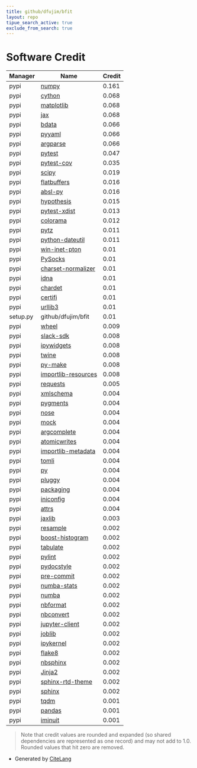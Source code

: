 ```yaml
---
title: github/dfujim/bfit
layout: repo
tipue_search_active: true
exclude_from_search: true
---
```

# Software Credit

|Manager|Name|Credit|
|-------|----|------|
|pypi|[numpy](https://www.numpy.org)|0.161|
|pypi|[cython](http://cython.org/)|0.068|
|pypi|[matplotlib](https://matplotlib.org)|0.068|
|pypi|[jax](https://github.com/google/jax)|0.068|
|pypi|[bdata](https://github.com/dfujim/bdata)|0.066|
|pypi|[pyyaml](https://pyyaml.org/)|0.066|
|pypi|[argparse](https://github.com/ThomasWaldmann/argparse/)|0.066|
|pypi|[pytest](https://docs.pytest.org/en/latest/)|0.047|
|pypi|[pytest-cov](https://pypi.org/project/pytest-cov)|0.035|
|pypi|[scipy](https://www.scipy.org)|0.019|
|pypi|[flatbuffers](https://pypi.org/project/flatbuffers)|0.016|
|pypi|[absl-py](https://pypi.org/project/absl-py)|0.016|
|pypi|[hypothesis](https://pypi.org/project/hypothesis)|0.015|
|pypi|[pytest-xdist](https://pypi.org/project/pytest-xdist)|0.013|
|pypi|[colorama](https://pypi.org/project/colorama)|0.012|
|pypi|[pytz](https://pypi.org/project/pytz)|0.011|
|pypi|[python-dateutil](https://pypi.org/project/python-dateutil)|0.011|
|pypi|[win-inet-pton](https://pypi.org/project/win-inet-pton)|0.01|
|pypi|[PySocks](https://pypi.org/project/PySocks)|0.01|
|pypi|[charset-normalizer](https://pypi.org/project/charset-normalizer)|0.01|
|pypi|[idna](https://pypi.org/project/idna)|0.01|
|pypi|[chardet](https://pypi.org/project/chardet)|0.01|
|pypi|[certifi](https://pypi.org/project/certifi)|0.01|
|pypi|[urllib3](https://pypi.org/project/urllib3)|0.01|
|setup.py|github/dfujim/bfit|0.01|
|pypi|[wheel](https://github.com/pypa/wheel)|0.009|
|pypi|[slack-sdk](https://github.com/slackapi/python-slack-sdk)|0.008|
|pypi|[ipywidgets](https://pypi.org/project/ipywidgets)|0.008|
|pypi|[twine](https://pypi.org/project/twine)|0.008|
|pypi|[py-make](https://pypi.org/project/py-make)|0.008|
|pypi|[importlib-resources](https://pypi.org/project/importlib-resources)|0.008|
|pypi|[requests](https://requests.readthedocs.io)|0.005|
|pypi|[xmlschema](https://pypi.org/project/xmlschema)|0.004|
|pypi|[pygments](https://pypi.org/project/pygments)|0.004|
|pypi|[nose](https://pypi.org/project/nose)|0.004|
|pypi|[mock](https://pypi.org/project/mock)|0.004|
|pypi|[argcomplete](https://pypi.org/project/argcomplete)|0.004|
|pypi|[atomicwrites](https://pypi.org/project/atomicwrites)|0.004|
|pypi|[importlib-metadata](https://pypi.org/project/importlib-metadata)|0.004|
|pypi|[tomli](https://pypi.org/project/tomli)|0.004|
|pypi|[py](https://pypi.org/project/py)|0.004|
|pypi|[pluggy](https://pypi.org/project/pluggy)|0.004|
|pypi|[packaging](https://pypi.org/project/packaging)|0.004|
|pypi|[iniconfig](https://pypi.org/project/iniconfig)|0.004|
|pypi|[attrs](https://pypi.org/project/attrs)|0.004|
|pypi|[jaxlib](https://github.com/google/jax)|0.003|
|pypi|[resample](https://pypi.org/project/resample)|0.002|
|pypi|[boost-histogram](https://pypi.org/project/boost-histogram)|0.002|
|pypi|[tabulate](https://pypi.org/project/tabulate)|0.002|
|pypi|[pylint](https://pypi.org/project/pylint)|0.002|
|pypi|[pydocstyle](https://pypi.org/project/pydocstyle)|0.002|
|pypi|[pre-commit](https://pypi.org/project/pre-commit)|0.002|
|pypi|[numba-stats](https://pypi.org/project/numba-stats)|0.002|
|pypi|[numba](https://pypi.org/project/numba)|0.002|
|pypi|[nbformat](https://pypi.org/project/nbformat)|0.002|
|pypi|[nbconvert](https://pypi.org/project/nbconvert)|0.002|
|pypi|[jupyter-client](https://pypi.org/project/jupyter-client)|0.002|
|pypi|[joblib](https://pypi.org/project/joblib)|0.002|
|pypi|[ipykernel](https://pypi.org/project/ipykernel)|0.002|
|pypi|[flake8](https://pypi.org/project/flake8)|0.002|
|pypi|[nbsphinx](https://pypi.org/project/nbsphinx)|0.002|
|pypi|[Jinja2](https://pypi.org/project/Jinja2)|0.002|
|pypi|[sphinx-rtd-theme](https://pypi.org/project/sphinx-rtd-theme)|0.002|
|pypi|[sphinx](https://pypi.org/project/sphinx)|0.002|
|pypi|[tqdm](https://tqdm.github.io)|0.001|
|pypi|[pandas](https://pandas.pydata.org)|0.001|
|pypi|[iminuit](http://github.com/scikit-hep/iminuit)|0.001|


> Note that credit values are rounded and expanded (so shared dependencies are represented as one record) and may not add to 1.0. Rounded values that hit zero are removed.


- Generated by [CiteLang](https://github.com/vsoch/citelang)
